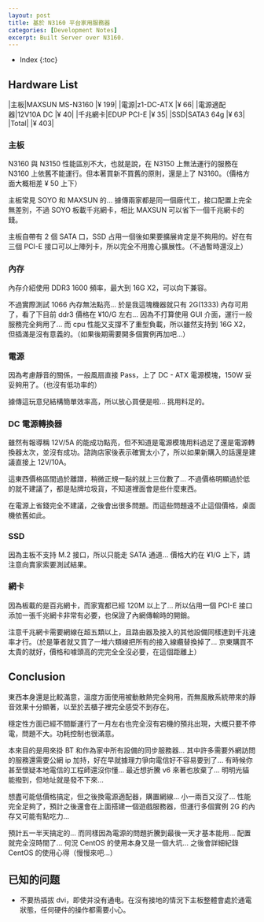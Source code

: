 ```yaml
---
layout: post
title: 基於 N3160 平台家用服務器
categories: [Development Notes]
excerpt: Built Server over N3160.
---
```

* Index
{:toc}

## Hardware List

|主板|MAXSUN MS-N3160 	|¥ 199|
|電源|z1-DC-ATX			|¥ 66|
|電源適配器|12V10A DC  	|¥ 40|
|千兆網卡|EDUP PCI-E	|¥ 35|
|SSD|SATA3 64g 			|¥ 63|
|Total|					|¥ 403|

### 主板

N3160 與 N3150 性能區別不大，也就是說，在 N3150 上無法運行的服務在 N3160 上依舊不能運行。但本著買新不買舊的原則，還是上了 N3160。（價格方面大概相差 ¥ 50 上下）

主板常見 SOYO 和 MAXSUN 的... 據傳兩家都是同一個廠代工，接口配置上完全無差別，不過 SOYO 板載千兆網卡，相比 MAXSUN 可以省下一個千兆網卡的錢。

主板自帶有 2 個 SATA 口，SSD 占用一個後如果要擴展肯定是不夠用的。好在有三個 PCI-E 接口可以上陣列卡，所以完全不用擔心擴展性。（不過暫時還沒上）

### 內存

內存介紹使用 DDR3 1600 頻率，最大到 16G X2，可以向下兼容。

不過實際測試 1066 內存無法點亮... 於是我這塊機器就只有 2G(1333) 內存可用了，看了下目前 ddr3 價格在 ¥10/G 左右... 因為不打算使用 GUI 介面，運行一般服務完全夠用了... 而 cpu 性能又支撐不了重型負載，所以雖然支持到 16G X2，但插滿是沒有意義的。（如果後期需要開多個實例再加吧...）

### 電源

因為考慮靜音的關係，一般風扇直接 Pass，上了 DC - ATX 電源模塊，150W 妥妥夠用了。（也沒有低功率的）

據傳這玩意兒結構簡單效率高，所以放心買便是啦... 挑用料足的。

### DC 電源轉換器

雖然有報導稱 12V/5A 的能成功點亮，但不知道是電源模塊用料過足了還是電源轉換器太次，並沒有成功。諮詢店家後表示確實太小了，所以如果新購入的話還是建議直接上 12V/10A。

這東西價格區間過於離譜，稍微正規一點的就上三位數了... 不過價格明顯過於低的就不建議了，都是貼牌垃圾貨，不知道裡面會是些什麼東西。

在電源上省錢完全不建議，之後會出很多問題。而這些問題遠不止這個價格，桌面機依舊如此。

### SSD

因為主板不支持 M.2 接口，所以只能走 SATA 通道... 價格大約在 ¥1/G 上下，請注意向賣家索要測試結果。

### 網卡

因為板載的是百兆網卡，而家寬都已經 120M 以上了... 所以佔用一個 PCI-E 接口添加一張千兆網卡非常有必要，也保證了內網傳輸時的開銷。

注意千兆網卡需要網線在超五類以上，且路由器及接入的其他設備同樣達到千兆速率才行。（於是筆者就又買了一堆六類線把所有的接入線纜替換掉了... 京東購買不太貴的就好，價格和噱頭高的完完全全沒必要，在這個距離上）

## Conclusion

東西本身還是比較滿意，溫度方面使用被動散熱完全夠用，而無風散系統帶來的靜音效果十分顯著，以至於丟櫃子裡完全感受不到存在。

穩定性方面已經不間斷運行了一月左右也完全沒有宕機的預兆出現，大概只要不停電，問題不大。功耗控制也很滿意。

本來目的是用來掛 BT 和作為家中所有設備的同步服務器... 其中許多需要外網訪問的服務還需要公網 ip 加持，好在早就據理力爭向電信好不容易要到了... 有時候你甚至懷疑本地電信的工程師還沒你懂... 最近想折騰 v6 來著也放棄了... 明明光貓能撥到，但地址就是發不下來...

想盡可能低價格搞定，但之後換電源適配器，購置網線... 小一兩百又沒了... 性能完全足夠了，預計之後還會在上面搭建一個遊戲服務器，但運行多個實例 2G 的內存又可能有點吃力...

預計五一半天搞定的... 而同樣因為電源的問題折騰到最後一天才基本能用... 配置就完全沒時間了... 何況 CentOS 的使用本身又是一個大坑... 之後會詳細紀錄 CentOS 的使用心得（慢慢來吧...）

## 已知的问题

- 不要热插拔 dvi，即使并没有通电。在沒有接地的情況下主板整體會處於通電狀態，任何硬件的操作都需要小心。

